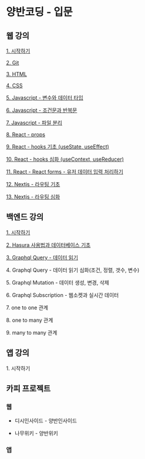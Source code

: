 # 양반코딩 - 입문

## 웹 강의
[1. 시작하기](https://github.com/YangbanCoding/yangban-beginner/tree/main/examples/lesson1-tutorial)

[2. Git](https://github.com/YangbanCoding/yangban-beginner/tree/main/examples/lesson2-git)

[3. HTML](https://github.com/YangbanCoding/yangban-beginner/tree/main/examples/lesson3-html)

[4. CSS](https://github.com/YangbanCoding/yangban-beginner/tree/main/examples/lesson4-css)

[5. Javascript - 변수와 데이터 타입](https://github.com/YangbanCoding/yangban-beginner/tree/main/examples/lesson5-js-1)

[6. Javascript - 조건문과 반복문](https://github.com/YangbanCoding/yangban-beginner/tree/main/examples/lesson6-js-2)

[7. Javascript - 파일 분리](https://github.com/YangbanCoding/yangban-beginner/tree/main/examples/lesson7-js-3)

[8. React - props](https://github.com/YangbanCoding/yangban-beginner/tree/main/examples/lesson8-react-1)

[9. React - hooks 기초 (useState, useEffect)](https://github.com/YangbanCoding/yangban-beginner/tree/main/examples/lesson9-react-2)

[10. React - hooks 심화 (useContext, useReducer)](https://github.com/YangbanCoding/yangban-beginner/tree/main/examples/lesson10-react-3)

[11. React - React forms - 유저 데이터 입력 처리하기](https://github.com/YangbanCoding/yangban-beginner/tree/main/examples/lesson11-react-4)

[12. Nextjs - 라우팅 기초](https://github.com/YangbanCoding/yangban-beginner/tree/main/examples/lesson12-next-1)

[13. Nextjs - 라우팅 심화](https://github.com/YangbanCoding/yangban-beginner/tree/main/examples/lesson13-next-2)

## 백엔드 강의

[1. 시작하기](https://github.com/YangbanCoding/yangban-beginner/tree/main/examples/back1-tutorial)

[2. Hasura 사용법과 데이터베이스 기초](https://github.com/YangbanCoding/yangban-beginner/tree/main/examples/back2-intro)

[3. Graphql Query - 데이터 읽기](https://github.com/YangbanCoding/yangban-beginner/tree/main/examples/back3-query-1)

4\. Graphql Query - 데이터 읽기 심화(조건, 정렬, 갯수, 변수)

5\. Graphql Mutation - 데이터 생성, 변경, 삭제

6\. Graphql Subscription - 웹소켓과 실시간 데이터

7\. one to one 관계

8\. one to many 관계

9\. many to many 관계

## 앱 강의

1\. 시작하기

## 카피 프로젝트

### 웹
- 디시인사이드 - 양반인사이드

- 나무위키 - 양반위키

### 앱
